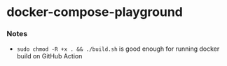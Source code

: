 docker-compose-playground
=========================
### Notes
- `sudo chmod -R +x . && ./build.sh` is good enough for running docker build on GitHub Action
